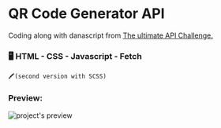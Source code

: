 # QR Code Generator API
Coding along with danascript from [ The ultimate API Challenge. ](https://theultimateapichallenge.com/qr-code-generator-api)

### 🖥️ HTML - CSS - Javascript - Fetch
`🖍️(second version with SCSS)`


### Preview:
![project's preview](https://theultimateapichallenge.com/images/preview/qr-code-generator.png)
